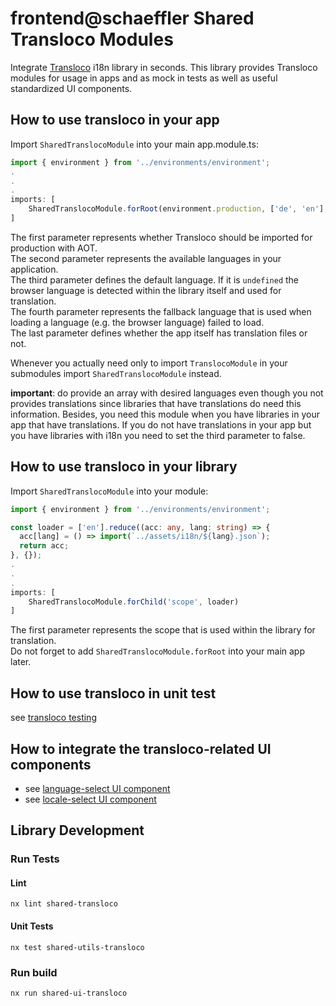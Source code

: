 # frontend@schaeffler Shared Transloco Modules

Integrate [Transloco](https://ngneat.github.io/transloco) i18n library in seconds.
This library provides Transloco modules for usage in apps and as mock in tests as well as useful standardized UI components.

## How to use transloco in your app

Import `SharedTranslocoModule` into your main app.module.ts:

```ts
import { environment } from '../environments/environment';
.
.
.
imports: [
    SharedTranslocoModule.forRoot(environment.production, ['de', 'en'], undefined, 'en', true)
]
```

The first parameter represents whether Transloco should be imported for production with AOT.  
The second parameter represents the available languages in your application.  
The third parameter defines the default language. If it is `undefined` the browser language is detected within the library itself and used for translation.  
The fourth parameter represents the fallback language that is used when loading a language (e.g. the browser language) failed to load.  
The last parameter defines whether the app itself has translation files or not.  

Whenever you actually need only to import `TranslocoModule` in your submodules import `SharedTranslocoModule` instead.

**important**: do provide an array with desired languages even though you not provides translations since libraries that have translations do need this information. Besides, you need this module when you have libraries in your app that have translations. If you do not have translations in your app but you have libraries with i18n you need to set the third parameter to false.

## How to use transloco in your library

Import `SharedTranslocoModule` into your module:

```ts
import { environment } from '../environments/environment';

const loader = ['en'].reduce((acc: any, lang: string) => {
  acc[lang] = () => import(`../assets/i18n/${lang}.json`);
  return acc;
}, {});
.
.
.
imports: [
    SharedTranslocoModule.forChild('scope', loader)
]
```

The first parameter represents the scope that is used within the library for translation.  
Do not forget to add `SharedTranslocoModule.forRoot` into your main app later.

## How to use transloco in unit test

see [transloco testing](./testing/README.md)

## How to integrate the transloco-related UI components

* see [language-select UI component](components/src/language-select/README.md)
* see [locale-select UI component](components/src/locale-select/README.md)

## Library Development

### Run Tests

#### Lint

```shell
nx lint shared-transloco
```

#### Unit Tests

```shell
nx test shared-utils-transloco
```

### Run build

```shell
nx run shared-ui-transloco
```
